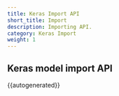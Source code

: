 ```yaml
---
title: Keras Import API
short_title: Import
description: Importing API.
category: Keras Import
weight: 1
---
```


## Keras model import API

{{autogenerated}}